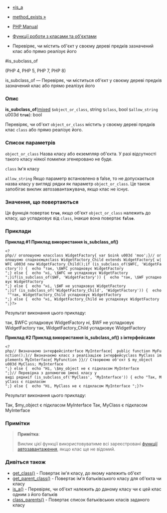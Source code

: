 - [«is_a](function.is-a.md)
- [method_exists »](function.method-exists.md)

- [PHP Manual](index.md)
- [Функції роботи з класами та об'єктами](ref.classobj.md)
- Перевіряє, чи містить об'єкт у своєму дереві предків зазначений клас
або прямо реалізує його

#is_subclass_of

(PHP 4, PHP 5, PHP 7, PHP 8)

is_subclass_of — Перевіряє, чи міститься об'єкт у своєму дереві предків
зазначений клас або прямо реалізує його

### Опис

**is_subclass_of**([mixed](language.types.declarations.md#language.types.declarations.mixed)
`$object_or_class`, string `$class`, bool `$allow_string` u003d **`true`**):
bool

Перевіряє, чи об'єкт `object_or_class` містить у своєму дереві предків
клас `class` або прямо реалізує його.

### Список параметрів

`object_or_class`
Назва класу або екземпляр об'єкта. У разі відсутності такого класу
ніякої помилки згенеровано не буде.

`class`
Ім'я класу

`allow_string`
Якщо параметр встановлено в false, то не допускається назва класу у вигляді
рядки як параметр `object_or_class`. Це також запобігає
виклик автозавантажувача, якщо клас не існує.

### Значення, що повертаються

Ця функція повертає **`true`**, якщо об'єкт `object_or_class`
належить до класу, що успадковує від `class`, інакше вона повертає
**`false`**.

### Приклади

**Приклад #1 Приклад використання **is_subclass_of()****

`<?php// оголошуємо класclass WidgetFactory{ var $oink u003d 'moo';}// оголошуємо спадкоємцяclass WidgetFactory_Child extends WidgetFactory{ w| WFC u003d new WidgetFactory_Child();if (is_subclass_of($WFC, 'WidgetFactory')) {  echo "так, \$WFC успадковує WidgetFactory
";} else {  echo "ні, \$WFC не успадковує WidgetFactory
";}if(is_subclass_of($WF, 'WidgetFactory')) {  echo "так, \$WF успадковує WidgetFactory
";} else {  echo "ні, \$WF не успадковує WidgetFactory
";}if (is_subclass_of('WidgetFactory_Child', 'WidgetFactory')) {  echo ""так, WidgetFactory_Child успадковує WidgetFactory
";} else {  echo "ні, WidgetFactory_Child не успадковує WidgetFactory
";}?> `

Результат виконання цього прикладу:

так, $WFC успадковує WidgetFactory
ні, $WF не успадковує WidgetFactory
так, WidgetFactory_Child успадковує WidgetFactory

**Приклад #2 Приклад використання **is_subclass_of()** з інтерфейсами**

`<?php// Визначаємо інтерфейсinterface MyInterface{  public function MyFunction();}// Визначаємо класс з реалізацією інтерфейсуclass MyClass implements MyInterface{ MyFunction }}// Створюємо об'єкт $ my_object u003d MyClass; MyInterface
";} else {  echo "Ні, \$my_object не є підкласом MyInterface
";}// Перевірка з допомогою імені класу у виді рядкиif (is_subclass_of('MyClass', 'MyInterface')) { echo "Так, MyClass є підкласом 
";} else {  echo "Ні, MyClass не є підкласом MyInterface
";}?> `

Результат виконання цього прикладу:

Так, $my_object є підкласом MyInterface
Так, MyClass є підкласом MyInterface

### Примітки

> **Примітка**:
>
> Виклик цієї функції використовуватиме всі зареєстровані [функції
> автозавантаження](language.oop5.autoload.md), якщо клас ще не
> відомий.

### Дивіться також

- [get_class()](function.get-class.md) - Повертає ім'я класу, до
якому належить об'єкт
- [get_parent_class()](function.get-parent-class.md) - Повертає
ім'я батьківського класу для об'єкта чи класу
- [is_a()](function.is-a.md) - Перевіряє, чи об'єкт належить до
даному класу чи є цей клас одним з його батьків
- [class_parents()](function.class-parents.md) - Повертає список
батьківських класів заданого класу
